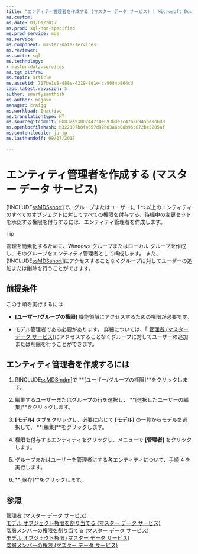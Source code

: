 ```yaml
---
title: "エンティティ管理者を作成する (マスター データ サービス) | Microsoft Docs"
ms.custom: 
ms.date: 03/01/2017
ms.prod: sql-non-specified
ms.prod_service: mds
ms.service: 
ms.component: master-data-services
ms.reviewer: 
ms.suite: sql
ms.technology:
- master-data-services
ms.tgt_pltfrm: 
ms.topic: article
ms.assetid: 717be1e8-488e-4219-8d1e-ca9084b864cd
caps.latest.revision: 5
author: smartysanthosh
ms.author: nagavo
manager: craigg
ms.workload: Inactive
ms.translationtype: HT
ms.sourcegitcommit: 0b832a9306244210e693bde7c476269455e9b6d8
ms.openlocfilehash: b322107b8fa557d82b03a6b08b96c872be5205af
ms.contentlocale: ja-jp
ms.lasthandoff: 09/07/2017

---
```

# <a name="create-an-entity-administrator-master-data-services"></a>エンティティ管理者を作成する (マスター データ サービス)
  [!INCLUDE[ssMDSshort](../includes/ssmdsshort-md.md)]で、グループまたはユーザーに 1 つ以上のエンティティのすべてのオブジェクトに対してすべての権限を付与する、待機中の変更セットを承認する権限を付与するには、エンティティ管理者を作成します。  
  
> [!TIP]  
>  管理を簡素化するために、Windows グループまたはローカル グループを作成し、そのグループをエンティティ管理者として構成します。 また、 [!INCLUDE[ssMDSshort](../includes/ssmdsshort-md.md)]にアクセスすることなくグループに対してユーザーの追加または削除を行うことができます。  
  
## <a name="prerequisites"></a>前提条件  
 この手順を実行するには  
  
-   **[ユーザー/グループの権限]** 機能領域にアクセスするための権限が必要です。  
  
-   モデル管理者である必要があります。 詳細については、「 [管理者 (マスター データ サービス)](../master-data-services/administrators-master-data-services.md)にアクセスすることなくグループに対してユーザーの追加または削除を行うことができます。  
  
## <a name="to-create-an-entity-administrator"></a>エンティティ管理者を作成するには  
  
1.  [!INCLUDE[ssMDSmdm](../includes/ssmdsmdm-md.md)]で **[ユーザー/グループの権限]**をクリックします。  
  
2.  編集するユーザーまたはグループの行を選択し、 **[選択したユーザーの編集]**をクリックします。  
  
3.  **[モデル]** タブをクリックし、必要に応じて **[モデル]** の一覧からモデルを選択して、 **[編集]**をクリックします。  
  
4.  権限を付与するエンティティをクリックし、メニューで **[管理者]** をクリックします。  
  
5.  グループまたはユーザーを管理者にする各エンティティについて、手順 4 を実行します。  
  
6.  **[保存]**をクリックします。  
  
## <a name="see-also"></a>参照  
 [管理者 (マスター データ サービス)](../master-data-services/administrators-master-data-services.md)   
 [モデル オブジェクト権限を割り当てる (マスター データ サービス)](../master-data-services/assign-model-object-permissions-master-data-services.md)   
 [階層メンバーの権限を割り当てる (マスター データ サービス)](../master-data-services/assign-hierarchy-member-permissions-master-data-services.md)   
 [モデル オブジェクト権限 (マスター データ サービス)](../master-data-services/model-object-permissions-master-data-services.md)   
 [階層メンバーの権限 (マスター データ サービス)](../master-data-services/hierarchy-member-permissions-master-data-services.md)  
  
  


